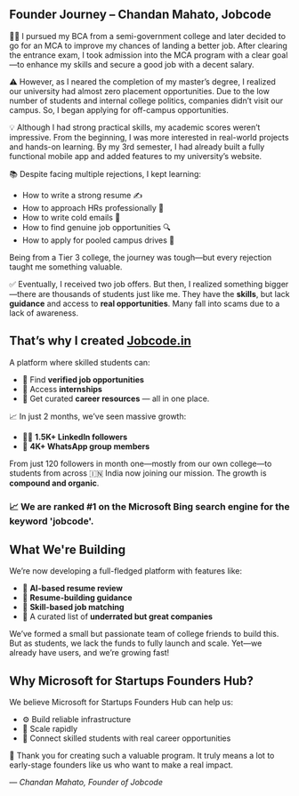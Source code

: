 ## Founder Journey – Chandan Mahato, Jobcode

👨‍🎓 I pursued my BCA from a semi-government college and later decided to go for an MCA to improve my chances of landing a better job. After clearing the entrance exam, I took admission into the MCA program with a clear goal—to enhance my skills and secure a good job with a decent salary.

⚠️ However, as I neared the completion of my master’s degree, I realized our university had almost zero placement opportunities. Due to the low number of students and internal college politics, companies didn’t visit our campus. So, I began applying for off-campus opportunities.

💡 Although I had strong practical skills, my academic scores weren’t impressive. From the beginning, I was more interested in real-world projects and hands-on learning. By my 3rd semester, I had already built a fully functional mobile app and added features to my university’s website.

📚 Despite facing multiple rejections, I kept learning:
- How to write a strong resume ✍️  
- How to approach HRs professionally 💼  
- How to write cold emails 📧  
- How to find genuine job opportunities 🔍  
- How to apply for pooled campus drives 🎯  

Being from a Tier 3 college, the journey was tough—but every rejection taught me something valuable.

✅ Eventually, I received two job offers. But then, I realized something bigger—there are thousands of students just like me. They have the **skills**, but lack **guidance** and access to **real opportunities**. Many fall into scams due to a lack of awareness.

## That’s why I created [Jobcode.in](https://jobcode.in)

A platform where skilled students can:
- 🔹 Find **verified job opportunities**
- 🔹 Access **internships**
- 🔹 Get curated **career resources** — all in one place.

📈 In just 2 months, we’ve seen massive growth:
- 🧑‍💻 **1.5K+ LinkedIn followers**
- 💬 **4K+ WhatsApp group members**

From just 120 followers in month one—mostly from our own college—to students from across 🇮🇳 India now joining our mission. The growth is **compound and organic**.
### 📈 We are ranked #1 on the Microsoft Bing search engine for the keyword 'jobcode'.

## What We're Building

We’re now developing a full-fledged platform with features like:
- 🤖 **AI-based resume review**
- 🧾 **Resume-building guidance**
- 🔎 **Skill-based job matching**
- 🌟 A curated list of **underrated but great companies**

We’ve formed a small but passionate team of college friends to build this. But as students, we lack the funds to fully launch and scale. Yet—we already have users, and we’re growing fast!

## Why Microsoft for Startups Founders Hub?

We believe Microsoft for Startups Founders Hub can help us:
- ⚙️ Build reliable infrastructure
- 📡 Scale rapidly
- 💼 Connect skilled students with real career opportunities

💖 Thank you for creating such a valuable program. It truly means a lot to early-stage founders like us who want to make a real impact.

— *Chandan Mahato, Founder of Jobcode*
